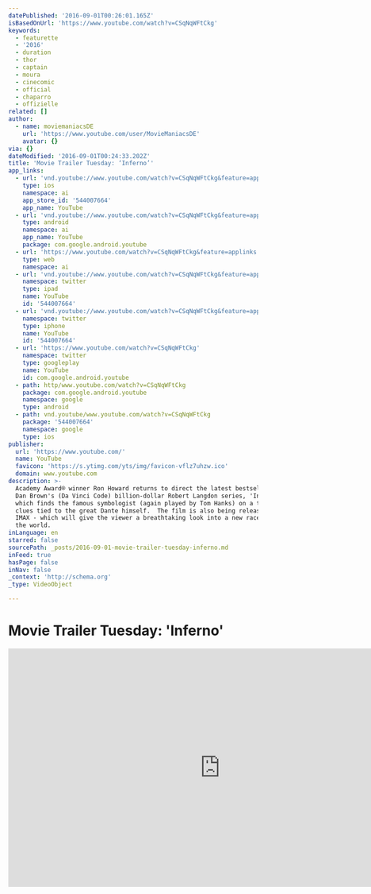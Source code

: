 ```yaml
---
datePublished: '2016-09-01T00:26:01.165Z'
isBasedOnUrl: 'https://www.youtube.com/watch?v=CSqNqWFtCkg'
keywords:
  - featurette
  - '2016'
  - duration
  - thor
  - captain
  - moura
  - cinecomic
  - official
  - chaparro
  - offizielle
related: []
author:
  - name: moviemaniacsDE
    url: 'https://www.youtube.com/user/MovieManiacsDE'
    avatar: {}
via: {}
dateModified: '2016-09-01T00:24:33.202Z'
title: 'Movie Trailer Tuesday: ‘Inferno’'
app_links:
  - url: 'vnd.youtube://www.youtube.com/watch?v=CSqNqWFtCkg&feature=applinks'
    type: ios
    namespace: ai
    app_store_id: '544007664'
    app_name: YouTube
  - url: 'vnd.youtube://www.youtube.com/watch?v=CSqNqWFtCkg&feature=applinks'
    type: android
    namespace: ai
    app_name: YouTube
    package: com.google.android.youtube
  - url: 'https://www.youtube.com/watch?v=CSqNqWFtCkg&feature=applinks'
    type: web
    namespace: ai
  - url: 'vnd.youtube://www.youtube.com/watch?v=CSqNqWFtCkg&feature=applinks'
    namespace: twitter
    type: ipad
    name: YouTube
    id: '544007664'
  - url: 'vnd.youtube://www.youtube.com/watch?v=CSqNqWFtCkg&feature=applinks'
    namespace: twitter
    type: iphone
    name: YouTube
    id: '544007664'
  - url: 'https://www.youtube.com/watch?v=CSqNqWFtCkg'
    namespace: twitter
    type: googleplay
    name: YouTube
    id: com.google.android.youtube
  - path: http/www.youtube.com/watch?v=CSqNqWFtCkg
    package: com.google.android.youtube
    namespace: google
    type: android
  - path: vnd.youtube/www.youtube.com/watch?v=CSqNqWFtCkg
    package: '544007664'
    namespace: google
    type: ios
publisher:
  url: 'https://www.youtube.com/'
  name: YouTube
  favicon: 'https://s.ytimg.com/yts/img/favicon-vflz7uhzw.ico'
  domain: www.youtube.com
description: >-
  Academy Award® winner Ron Howard returns to direct the latest bestseller in
  Dan Brown's (Da Vinci Code) billion-dollar Robert Langdon series, 'Inferno',
  which finds the famous symbologist (again played by Tom Hanks) on a trail of
  clues tied to the great Dante himself.  The film is also being released on
  IMAX - which will give the viewer a breathtaking look into a new race to save
  the world. 
inLanguage: en
starred: false
sourcePath: _posts/2016-09-01-movie-trailer-tuesday-inferno.md
inFeed: true
hasPage: false
inNav: false
_context: 'http://schema.org'
_type: VideoObject

---
```

# Movie Trailer Tuesday: 'Inferno'

<iframe src="https://cdn.embedly.com/widgets/media.html?src=https%3A%2F%2Fwww.youtube.com%2Fembed%2FCSqNqWFtCkg%3Ffeature%3Doembed&amp;url=http%3A%2F%2Fwww.youtube.com%2Fwatch%3Fv%3DCSqNqWFtCkg&amp;image=https%3A%2F%2Fi.ytimg.com%2Fvi%2FCSqNqWFtCkg%2Fhqdefault.jpg&amp;key=b7d04c9b404c499eba89ee7072e1c4f7&amp;type=text%2Fhtml&amp;schema=youtube" width="854" height="480" scrolling="no" frameborder="0" allowfullscreen="" style=""></iframe>